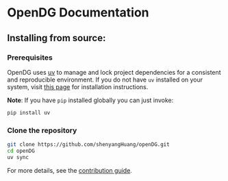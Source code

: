 # OpenDG Documentation

## Installing from source:

### Prerequisites

OpenDG uses [uv](https://docs.astral.sh/uv/) to manage and lock project dependencies for a consistent and reproducible environment.
If you do not have `uv` installed on your system, visit [this page](https://docs.astral.sh/uv/getting-started/installation/) for installation instructions.

**Note**: If you have `pip` installed globally you can just invoke:

```sh
pip install uv
```

### Clone the repository

```bash
git clone https://github.com/shenyangHuang/openDG.git
cd openDG
uv sync
```

For more details, see the [contribution guide](../.github/CONTRIBUTING.md).

